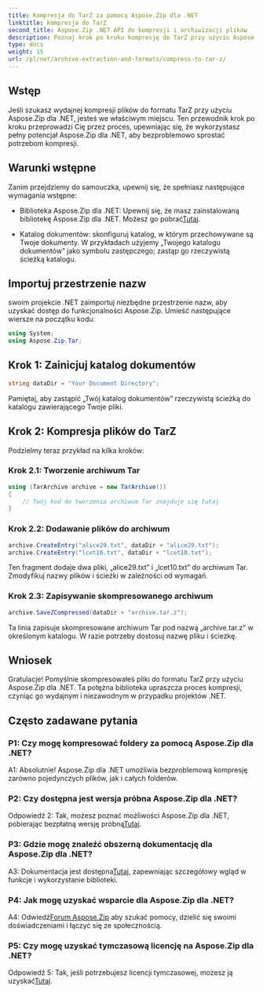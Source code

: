 ```yaml
---
title: Kompresja do TarZ za pomocą Aspose.Zip dla .NET
linktitle: Kompresja do TarZ
second_title: Aspose.Zip .NET API do kompresji i archiwizacji plików
description: Poznaj krok po kroku kompresję do TarZ przy użyciu Aspose.Zip dla .NET. Efektywna obsługa plików dla projektów .NET.
type: docs
weight: 15
url: /pl/net/archive-extraction-and-formats/compress-to-tar-z/
---
```

## Wstęp

Jeśli szukasz wydajnej kompresji plików do formatu TarZ przy użyciu Aspose.Zip dla .NET, jesteś we właściwym miejscu. Ten przewodnik krok po kroku przeprowadzi Cię przez proces, upewniając się, że wykorzystasz pełny potencjał Aspose.Zip dla .NET, aby bezproblemowo sprostać potrzebom kompresji.

## Warunki wstępne

Zanim przejdziemy do samouczka, upewnij się, że spełniasz następujące wymagania wstępne:

-  Biblioteka Aspose.Zip dla .NET: Upewnij się, że masz zainstalowaną bibliotekę Aspose.Zip dla .NET. Możesz go pobrać[Tutaj](https://releases.aspose.com/zip/net/).

- Katalog dokumentów: skonfiguruj katalog, w którym przechowywane są Twoje dokumenty. W przykładach użyjemy „Twojego katalogu dokumentów” jako symbolu zastępczego; zastąp go rzeczywistą ścieżką katalogu.

## Importuj przestrzenie nazw

swoim projekcie .NET zaimportuj niezbędne przestrzenie nazw, aby uzyskać dostęp do funkcjonalności Aspose.Zip. Umieść następujące wiersze na początku kodu:

```csharp
using System;
using Aspose.Zip.Tar;
```

## Krok 1: Zainicjuj katalog dokumentów

```csharp
string dataDir = "Your Document Directory";
```

Pamiętaj, aby zastąpić „Twój katalog dokumentów” rzeczywistą ścieżką do katalogu zawierającego Twoje pliki.

## Krok 2: Kompresja plików do TarZ

Podzielmy teraz przykład na kilka kroków:

### Krok 2.1: Tworzenie archiwum Tar

```csharp
using (TarArchive archive = new TarArchive())
{
    // Twój kod do tworzenia archiwum Tar znajduje się tutaj
}
```

### Krok 2.2: Dodawanie plików do archiwum

```csharp
archive.CreateEntry("alice29.txt", dataDir + "alice29.txt");
archive.CreateEntry("lcet10.txt", dataDir + "lcet10.txt");
```

Ten fragment dodaje dwa pliki, „alice29.txt” i „lcet10.txt” do archiwum Tar. Zmodyfikuj nazwy plików i ścieżki w zależności od wymagań.

### Krok 2.3: Zapisywanie skompresowanego archiwum

```csharp
archive.SaveZCompressed(dataDir + "archive.tar.z");
```

Ta linia zapisuje skompresowane archiwum Tar pod nazwą „archive.tar.z” w określonym katalogu. W razie potrzeby dostosuj nazwę pliku i ścieżkę.

## Wniosek

Gratulacje! Pomyślnie skompresowałeś pliki do formatu TarZ przy użyciu Aspose.Zip dla .NET. Ta potężna biblioteka upraszcza proces kompresji, czyniąc go wydajnym i niezawodnym w przypadku projektów .NET.

## Często zadawane pytania

### P1: Czy mogę kompresować foldery za pomocą Aspose.Zip dla .NET?

A1: Absolutnie! Aspose.Zip dla .NET umożliwia bezproblemową kompresję zarówno pojedynczych plików, jak i całych folderów.

### P2: Czy dostępna jest wersja próbna Aspose.Zip dla .NET?

 Odpowiedź 2: Tak, możesz poznać możliwości Aspose.Zip dla .NET, pobierając bezpłatną wersję próbną[Tutaj](https://releases.aspose.com/).

### P3: Gdzie mogę znaleźć obszerną dokumentację dla Aspose.Zip dla .NET?

 A3: Dokumentacja jest dostępna[Tutaj](https://reference.aspose.com/zip/net/), zapewniając szczegółowy wgląd w funkcje i wykorzystanie biblioteki.

### P4: Jak mogę uzyskać wsparcie dla Aspose.Zip dla .NET?

 A4: Odwiedź[Forum Aspose.Zip](https://forum.aspose.com/c/zip/37) aby szukać pomocy, dzielić się swoimi doświadczeniami i łączyć się ze społecznością.

### P5: Czy mogę uzyskać tymczasową licencję na Aspose.Zip dla .NET?

Odpowiedź 5: Tak, jeśli potrzebujesz licencji tymczasowej, możesz ją uzyskać[Tutaj](https://purchase.aspose.com/temporary-license/).
